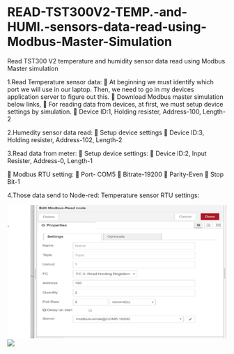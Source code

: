 # READ-TST300V2-TEMP.-and-HUMI.-sensors-data-read-using-Modbus-Master-Simulation
Read TST300 V2 temperature and humidity sensor data read using Modbus Master simulation

1.Read Temperature sensor data: 
	At beginning we must identify which port we will use in our laptop. Then, we need to go in my devices application server to figure out this. 
	Download Modbus master simulation below links,
	For reading data from devices, at first, we must setup device settings by simulation.
	Device ID:1, Holding resister, Address-100, Length-2

2.Humedity sensor data read:
	Setup device settings 
	Device ID:3, Holding resister, Address-102, Length-2

3.Read data from meter:
	Setup device settings:
	Device ID:2, Input Resister, Address-0, Length-1

	Modbus RTU setting:
	Port- COM5
	Bitrate-19200
	Parity-Even
	Stop Bit-1

4.Those data send to Node-red: Temperature sensor RTU settings:

<img src= "Modbus-Node cong for Temperature sensor 1.png" width=800>

<img src= "Modbus-Node cong for Temperature sensor 2.png" width=800>
